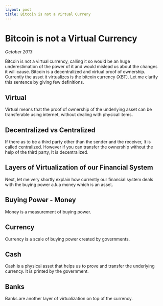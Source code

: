 ```yaml
--- 
layout: post 
title: Bitcoin is not a Virtual Curreny 
---
```


# Bitcoin is not a Virtual Currency

_October 2013_

Bitcoin is not a virtual currency, calling it so would be an
huge underestimation of the power of it and would mislead us
about the changes it will cause. Bitcoin is a decentralized 
and virtual proof of ownership. Currently the asset it virtualizes
is the bitcoin currency (XBT). Let me clarify this sentence by 
giving few definitions.

## Virtual

Virtual means that the proof of ownership of the underlying asset
can be transferable using internet, without dealing with physical
items. 

## Decentralized vs Centralized

If there as to be a third party other than the sender and the 
receiver, It is called centralized. However if you can transfer 
the ownership without the help of the third party, It is 
decentralized.

## Layers of Virtualization of our Financial System

Next, let me very shortly explain how currently our financial 
system deals with the buying power a.k.a money which is an asset.

## Buying Power - Money

Money is a measurement of buying power.

## Currency

Currency is a scale of buying power created by governments.

## Cash

Cash is a physical asset that helps us to prove and transfer the
underlying currency. It is printed by the government. 

## Banks

Banks are another layer of virtualization on top of the currency. 
